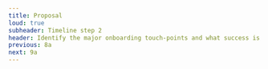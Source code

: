 ```yaml
---
title: Proposal
loud: true
subheader: Timeline step 2
header: Identify the major onboarding touch-points and what success is for each one.
previous: 8a
next: 9a
---
```

